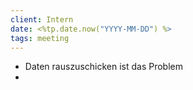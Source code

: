 ```yaml
---
client: Intern
date: <%tp.date.now("YYYY-MM-DD") %>
tags: meeting
---
```


- Daten rauszuschicken ist das Problem
- 